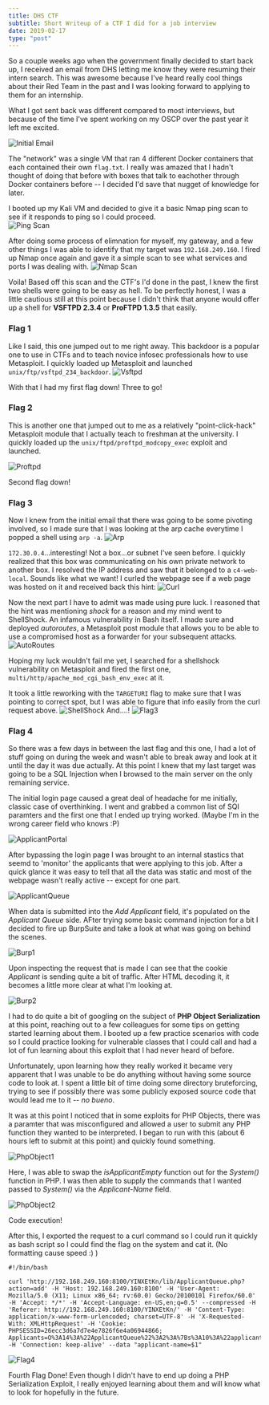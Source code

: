 ```yaml
---
title: DHS CTF
subtitle: Short Writeup of a CTF I did for a job interview
date: 2019-02-17
type: "post"
---
```

So a couple weeks ago when the government finally decided to start back up, I received an email from DHS letting me know they were resuming their intern search.  This was awesome because I've heard really cool things about their Red Team in the past and I was looking forward to applying to them for an internship.

What I got sent back was different compared to most interviews, but because of the time I've spent working on my OSCP over the past year it left me excited.

![Initial Email](/img/dhs.png)


The "network" was a single VM that ran 4 different Docker containers that each contained their own `flag.txt`.  I really was amazed that I hadn't thought of doing that before with boxes that talk to eachother through Docker containers before -- I decided I'd save that nugget of knowledge for later.

I booted up my Kali VM and decided to give it a basic Nmap ping scan to see if it responds to ping so I could proceed.  
![Ping Scan](/img/nmapdhs.png)

After doing some process of elimnation for myself, my gateway, and a few other things I was able to identify that my target was `192.168.249.160`.  I fired up Nmap once again and gave it a simple scan to see what services and ports I was dealing with.
![Nmap Scan](/img/nmap2dhs.png)

Voila!  Based off this scan and the CTF's I'd done in the past, I knew the first two shells were going to be easy as hell.  To be perfectly honest, I was a little cautious still at this point because I didn't think that anyone would offer up a shell for **VSFTPD 2.3.4** or **ProFTPD 1.3.5** that easily.

### Flag 1
Like I said, this one jumped out to me right away.  This backdoor is a popular one to use in CTFs and to teach novice infosec professionals how to use Metasploit.  I quickly loaded up Metasploit and launched `unix/ftp/vsftpd_234_backdoor`.
![Vsftpd](/img/vsftpddhs.png)

With that I had my first flag down!  Three to go!

### Flag 2

This is another one that jumped out to me as a relatively "point-click-hack" Metasploit module that I actually teach to freshman at the university.  I quickly loaded up the `unix/ftpd/proftpd_modcopy_exec` exploit and launched.

![Proftpd](/img/proftpddhs.png)

Second flag down!

### Flag 3

Now I knew from the initial email that there was going to be some pivoting involved, so I made sure that I was looking at the arp cache everytime I popped a shell using `arp -a`.
![Arp](/img/arpdhs.png)

`172.30.0.4`...interesting! Not a box...or subnet I've seen before.  I quickly realized that this box was communicating on his own private network to another box.  I resolved the IP address and saw that it belonged to a `c4-web-local`.  Sounds like what we want!  I curled the webpage see if a web page was hosted on it and received back this hint:
![Curl](/img/curldhs.png)

Now the next part I have to admit was made using pure luck.  I reasoned that the hint was mentioning *shock* for a reason and my mind went to ShellShock.  An infamous vulnerability in Bash itself.  I made sure and deployed _autoroutes_, a Metasploit post module that allows you to be able to use a compromised host as a forwarder for your subsequent attacks.
![AutoRoutes](/img/autoroutesdhs.png)


Hoping my luck wouldn't fail me yet, I searched for a shellshock vulnerability on Metasploit and fired the first one, `multi/http/apache_mod_cgi_bash_env_exec` at it.  

It took a little reworking with the `TARGETURI` flag to make sure that I was pointing to correct spot, but I was able to figure that info easily from the curl request above.
![ShellShock](/img/shockdhs.png)
And....!
![Flag3](/img/3flag.png)

### Flag 4

So there was a few days in between the last flag and this one, I had a lot of stuff going on during the week and wasn't able to break away and look at it until the day it was due actually.  At this point I knew that my last target was going to be a SQL Injection when I browsed to the main server on the only remaining service.

The initial login page caused a great deal of headache for me initially, classic case of overthinking.  I went and grabbed a common list of SQI paramters and the first one that I ended up trying worked. (Maybe I'm in the wrong career field who knows :P)

![ApplicantPortal](/img/applicantportaldhs.png)

After bypassing the login page I was brought to an internal stastics that seemd to 'monitor' the applicants that were applying to this job. After a quick glance it was easy to tell that all the data was static and most of the webpage wasn't really active -- except for one part.

![ApplicantQueue](/img/applicantquedhs.png)

When data is submitted into the _Add Applicant_ field, it's populated on the _Applicant Queue_ side.  AFter trying some basic command injection for a bit I decided to fire up BurpSuite and take a look at what was going on behind the scenes.

![Burp1](/img/burp1dhs.png)

Upon inspecting the request that is made I can see that the cookie _Applicant_ is sending quite a bit of traffic.  After HTML decoding it, it becomes a little more clear at what I'm looking at.

![Burp2](/img/burp2dhs.png)

I had to do quite a bit of googling on the subject of **PHP Object Serialization** at this point, reaching out to a few colleagues for some tips on getting started learning about them.  I booted up a few practice scenarios with code so I could practice looking for vulnerable classes that I could call and had a lot of fun learning about this exploit that I had never heard of before.

Unfortunately, upon learning how they really worked it became very apparent that I was unable to be do anything without having some source code to look at.  I spent a little bit of time doing some directory bruteforcing, trying to see if possibly there was some publicly exposed source code that would lead me to it -- _no bueno_.

It was at this point I noticed that in some exploits for PHP Objects, there was a paramter that was misconfigured and allowed a user to submit any PHP function they wanted to be interpreted.  I began to run with this (about 6 hours left to submit at this point) and quickly found something.

![PhpObject1](/img/phpobjectdhs1.png)

Here, I was able to swap the _isApplicantEmpty_ function out for the _System()_ function in PHP.  I was then able to supply the commands that I wanted passed to _System()_ via the _Applicant-Name_ field.

![PhpObject2](/img/phpobjectdhs2.png)

Code execution!

After this, I exported the request to a curl command so I could run it quickly as bash script so I could find the flag on the system and cat it.  (No formatting cause speed :) )

```
#!/bin/bash

curl 'http://192.168.249.160:8100/YINXEtKn/lib/ApplicantQueue.php?action=add' -H 'Host: 192.168.249.160:8100' -H 'User-Agent: Mozilla/5.0 (X11; Linux x86_64; rv:60.0) Gecko/20100101 Firefox/60.0' -H 'Accept: */*' -H 'Accept-Language: en-US,en;q=0.5' --compressed -H 'Referer: http://192.168.249.160:8100/YINXEtKn/' -H 'Content-Type: application/x-www-form-urlencoded; charset=UTF-8' -H 'X-Requested-With: XMLHttpRequest' -H 'Cookie: PHPSESSID=26ecc3d6a7d7e4e7826f6e4a06944866; Applicants=O%3A14%3A%22ApplicantQueue%22%3A2%3A%7Bs%3A10%3A%22applicants%22%3Ba%3A4%3A%7Bi%3A0%3Bs%3A1%3A%22a%22%3Bi%3A1%3Bs%3A1%3A%22a%22%3Bi%3A2%3Bs%3A1%3A%22a%22%3Bi%3A3%3Bs%3A1%3A%22a%22%3B%7Ds%3A22%3A%22%00ApplicantQueue%00filter%22%3Bs%3A6%3A%22system%22%3B%7D' -H 'Connection: keep-alive' --data "applicant-name=$1"
```

![Flag4](/img/flag4dhs.png)

Fourth Flag Done!  Even though I didn't have to end up doing a PHP Serialization Exploit, I really enjoyed learning about them and will know what to look for hopefully in the future.


